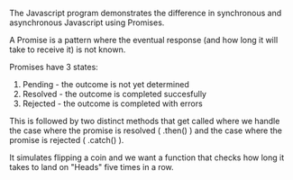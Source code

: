 The Javascript program demonstrates the difference in synchronous and asynchronous Javascript using Promises. 

A Promise is a pattern where the eventual response (and how long it will take to receive it) is not known. 

Promises have 3 states:
1. Pending - the outcome is not yet determined
2. Resolved - the outcome is completed succesfully
3. Rejected - the outcome is completed with errors 

This is followed by two distinct methods that get called where we handle the case where the promise is resolved ( .then() ) and the case where the promise is rejected ( .catch() ).

It simulates flipping a coin and we want a function that checks how long it takes to land on "Heads" five times in a row. 